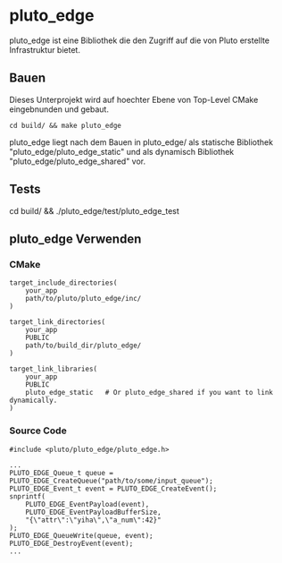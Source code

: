 # pluto_edge

pluto_edge ist eine Bibliothek die den Zugriff auf die von Pluto erstellte Infrastruktur bietet.

## Bauen

Dieses Unterprojekt wird auf hoechter Ebene von Top-Level CMake eingebnunden und gebaut.

    cd build/ && make pluto_edge

pluto_edge liegt nach dem Bauen in pluto_edge/ als statische Bibliothek "pluto_edge/pluto_edge_static" und als dynamisch Bibliothek "pluto_edge/pluto_edge_shared" vor.

## Tests

   cd build/ && ./pluto_edge/test/pluto_edge_test 

## pluto_edge Verwenden

### CMake

    target_include_directories(
        your_app
        path/to/pluto/pluto_edge/inc/
    )

    target_link_directories(
        your_app
        PUBLIC
        path/to/build_dir/pluto_edge/
    )
    
    target_link_libraries(
        your_app
        PUBLIC
        pluto_edge_static   # Or pluto_edge_shared if you want to link dynamically. 
    )

### Source Code 

    #include <pluto/pluto_edge/pluto_edge.h>

    ...
    PLUTO_EDGE_Queue_t queue = PLUTO_EDGE_CreateQueue("path/to/some/input_queue");
    PLUTO_EDGE_Event_t event = PLUTO_EDGE_CreateEvent();
    snprintf(
        PLUTO_EDGE_EventPayload(event),
        PLUTO_EDGE_EventPayloadBufferSize,
        "{\"attr\":\"yiha\",\"a_num\":42}"
    );
    PLUTO_EDGE_QueueWrite(queue, event);
    PLUTO_EDGE_DestroyEvent(event);
    ...
